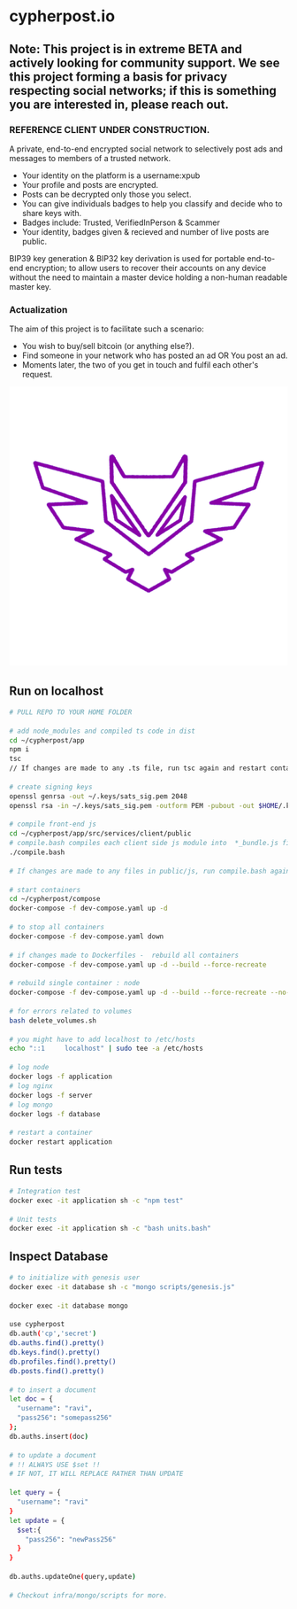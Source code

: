 # cypherpost.io

## Note: This project is in extreme BETA and actively looking for community support. We see this project forming a basis for privacy respecting social networks; if this is something you are interested in, please reach out.

### REFERENCE CLIENT UNDER CONSTRUCTION.

A private, end-to-end encrypted social network to selectively post ads and messages to members of a trusted network.

- Your identity on the platform is a username:xpub
- Your profile and posts are encrypted.
- Posts can be decrypted only those you select.
- You can give individuals badges to help you classify and decide who to share keys with.
- Badges include: Trusted, VerifiedInPerson & Scammer
- Your identity, badges given & recieved and number of live posts are public.

BIP39 key generation & BIP32 key derivation is used for portable end-to-end encryption; to allow users to recover their accounts on any device without the need to maintain a master device holding a non-human readable master key.

### Actualization

The aim of this project is to facilitate such a scenario:

- You wish to buy/sell bitcoin (or anything else?).
- Find someone in your network who has posted an ad OR You post an ad.
- Moments later, the two of you get in touch and fulfil each other's request.

![cypherpost](design/assets/owl.png)

## Run on localhost

```bash
# PULL REPO TO YOUR HOME FOLDER

# add node_modules and compiled ts code in dist
cd ~/cypherpost/app
npm i
tsc
// If changes are made to any .ts file, run tsc again and restart container

# create signing keys
openssl genrsa -out ~/.keys/sats_sig.pem 2048
openssl rsa -in ~/.keys/sats_sig.pem -outform PEM -pubout -out $HOME/.keys/sats_sig.pub

# compile front-end js
cd ~/cypherpost/app/src/services/client/public
# compile.bash compiles each client side js module into  *_bundle.js files containing all dependency code
./compile.bash

# If changes are made to any files in public/js, run compile.bash again

# start containers
cd ~/cypherpost/compose
docker-compose -f dev-compose.yaml up -d

# to stop all containers
docker-compose -f dev-compose.yaml down

# if changes made to Dockerfiles -  rebuild all containers
docker-compose -f dev-compose.yaml up -d --build --force-recreate

# rebuild single container : node
docker-compose -f dev-compose.yaml up -d --build --force-recreate --no-deps node

# for errors related to volumes
bash delete_volumes.sh

# you might have to add localhost to /etc/hosts
echo "::1     localhost" | sudo tee -a /etc/hosts

# log node
docker logs -f application
# log nginx
docker logs -f server
# log mongo
docker logs -f database

# restart a container
docker restart application

```

## Run tests

```bash
# Integration test
docker exec -it application sh -c "npm test"

# Unit tests
docker exec -it application sh -c "bash units.bash"

```

## Inspect Database

```bash
# to initialize with genesis user
docker exec -it database sh -c "mongo scripts/genesis.js"

docker exec -it database mongo

use cypherpost
db.auth('cp','secret')
db.auths.find().pretty()
db.keys.find().pretty()
db.profiles.find().pretty()
db.posts.find().pretty()

# to insert a document
let doc = {
  "username": "ravi",
  "pass256": "somepass256"
};
db.auths.insert(doc)

# to update a document
# !! ALWAYS USE $set !!
# IF NOT, IT WILL REPLACE RATHER THAN UPDATE

let query = {
  "username": "ravi"
}
let update = {
  $set:{
    "pass256": "newPass256"
  }
}

db.auths.updateOne(query,update)

# Checkout infra/mongo/scripts for more.

```
